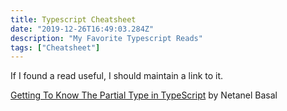 ```yaml
---
title: Typescript Cheatsheet
date: "2019-12-26T16:49:03.284Z"
description: "My Favorite Typescript Reads"
tags: ["Cheatsheet"]
---
```


If I found a read useful, I should maintain a link to it.

[Getting To Know The Partial Type in TypeScript](https://netbasal.com/getting-to-know-the-partial-type-in-typescript-ecfcfbc87cb6) by Netanel Basal
